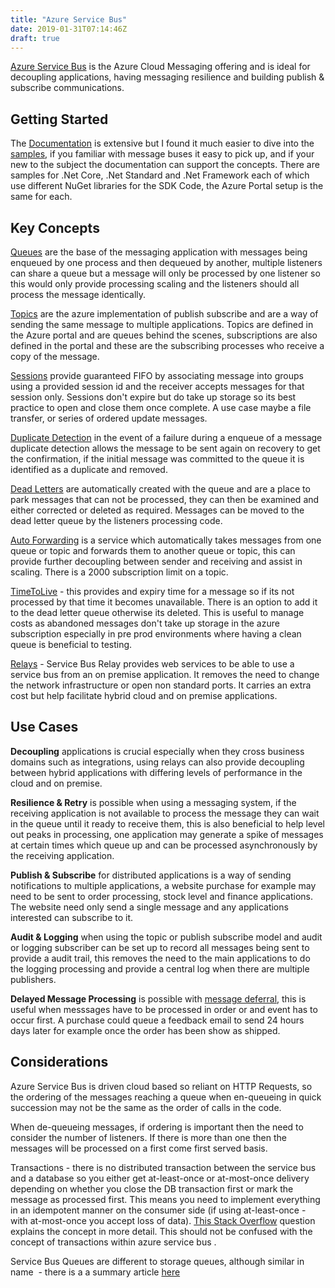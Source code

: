 ```yaml
---
title: "Azure Service Bus"
date: 2019-01-31T07:14:46Z
draft: true
---
```


[Azure Service Bus](https://docs.microsoft.com/en-us/azure/service-bus-messaging/service-bus-messaging-overview) is the Azure Cloud Messaging offering and is ideal for decoupling applications, having messaging resilience and building publish & subscribe communications.

## Getting Started ##

The [Documentation]() is extensive but I found it much easier to dive into the [samples](https://github.com/Azure/azure-service-bus), if you familiar with message buses it easy to pick up, and if your new to the subject the documentation can support the concepts. There are samples for .Net Core, .Net Standard and .Net Framework each of which use different NuGet libraries for the SDK Code, the Azure Portal setup is the same for each. 

## Key Concepts ##

[Queues](https://docs.microsoft.com/en-us/azure/service-bus-messaging/service-bus-queues-topics-subscriptions#queues) are the base of the messaging application with messages being enqueued by one process and then dequeued by another, multiple listeners can share a queue but a message will only be processed by one listener so this would only provide processing scaling and the listeners should all process the message identically.  

[Topics](https://docs.microsoft.com/en-us/azure/service-bus-messaging/service-bus-queues-topics-subscriptions#topics-and-subscriptions) are the azure implementation of publish subscribe and are a way of sending the same message to multiple applications. Topics are defined in the Azure portal and are queues behind the scenes, subscriptions are also defined in the portal and these are the subscribing processes who receive a copy of the message.

[Sessions](https://docs.microsoft.com/en-us/azure/service-bus-messaging/message-sessions) provide guaranteed FIFO by associating message into groups using a provided session id and the receiver accepts messages for that session only. Sessions don't expire but do take up storage so its best practice to open and close them once complete. A use case maybe a file transfer, or series of ordered update messages.

[Duplicate Detection](https://docs.microsoft.com/en-us/azure/service-bus-messaging/duplicate-detection) in the event of a failure during a enqueue of a message duplicate detection allows the message to be sent again on recovery to get the confirmation, if the initial message was committed to the queue it is identified as a duplicate and removed.

[Dead Letters](https://docs.microsoft.com/en-us/azure/service-bus-messaging/service-bus-dead-letter-queues) are automatically created with the queue and are a place to park messages that can not be processed, they can then be examined and either corrected or deleted as required. Messages can be moved to the dead letter queue by the listeners processing code.

[Auto Forwarding](https://docs.microsoft.com/en-us/azure/service-bus-messaging/service-bus-auto-forwarding) is a service which automatically takes messages from one queue or topic and forwards them to another queue or topic, this can provide further decoupling between sender and receiving and assist in scaling. There is a 2000 subscription limit on a topic.

[TimeToLive](https://docs.microsoft.com/en-us/azure/service-bus-messaging/message-expiration) - this provides and expiry time for a message so if its not processed by that time it becomes unavailable. There is an option to add it to the dead letter queue otherwise its deleted. This is useful to manage costs as abandoned messages don't take up storage in the azure subscription especially in pre prod environments where having a clean queue is beneficial to testing.

[Relays](https://docs.microsoft.com/en-us/azure/service-bus-relay/) - Service Bus Relay provides web services to be able to use a service bus from an on premise application. It removes the need to change the network infrastructure or open non standard ports. It carries an extra cost but help facilitate hybrid cloud and on premise applications.

## Use Cases ##

**Decoupling** applications is crucial especially when they cross business domains such as integrations, using relays can also provide decoupling between hybrid applications with differing levels of performance in the cloud and on premise. 

**Resilience & Retry** is possible when using a messaging system, if the receiving application is not available to process the message they can wait in the queue until it ready to receive them, this is also beneficial to help level out peaks in processing, one application may generate a spike of messages at certain times which queue up and can be processed asynchronously by the receiving application.

**Publish & Subscribe** for distributed applications is a way of sending notifications to multiple applications, a website purchase for example may need to be sent to order processing, stock level and finance applications. The website need only send a single message and any applications interested can subscribe to it.

**Audit & Logging** when using the topic or publish subscribe model and audit or logging subscriber can be set up to record all messages being sent to provide a audit trail, this removes the need to the main applications to do the logging processing and provide a central log when there are multiple publishers.

**Delayed Message Processing** is possible with [message deferral](https://docs.microsoft.com/en-us/azure/service-bus-messaging/message-deferral), this is useful when messsages have to be processed in order or and event has to occur first. A purchase could queue a feedback email to send 24 hours days later for example once the order has been show as shipped.

## Considerations ##

Azure Service Bus is driven cloud based so reliant on HTTP Requests, so the ordering of the messages reaching a queue when en-queueing in quick succession may not be the same as the order of calls in the code.

When de-queueing messages, if ordering is important then the need to consider the number of listeners. If there is more than one then the messages will be processed on a first come first served basis. 

Transactions - there is no distributed transaction between the service bus and a database so you either get at-least-once or at-most-once delivery depending on whether you close the DB transaction first or mark the message as processed first. This means you need to implement everything in an idempotent manner on the consumer side (if using at-least-once - with at-most-once you accept loss of data). [This Stack Overflow](https://stackoverflow.com/questions/15556084/azure-service-bus-and-transactions) question explains the concept in more detail. This should not be confused with the concept of transactions within azure service bus .

Service Bus Queues are different to storage queues, although similar in name  - there is a a summary article [here](https://docs.microsoft.com/en-us/azure/service-bus-messaging/service-bus-azure-and-service-bus-queues-compared-contrasted)

